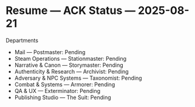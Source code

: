 # Resume — ACK Status — 2025-08-21

Departments
- Mail — Postmaster: Pending
- Steam Operations — Stationmaster: Pending
- Narrative & Canon — Storymaster: Pending
- Authenticity & Research — Archivist: Pending
- Adversary & NPC Systems — Taxonomist: Pending
- Combat & Systems — Armorer: Pending
- QA & UX — Exterminator: Pending
- Publishing Studio — The Suit: Pending
